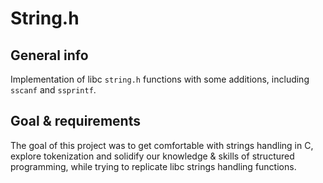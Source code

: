 # String.h

## General info 
Implementation of libc `string.h` functions with some additions, including `sscanf` and `ssprintf`.

## Goal & requirements
The goal of this project was to get comfortable with strings handling in C, explore tokenization and solidify our knowledge & skills of structured programming, while trying to replicate libc strings handling functions.
